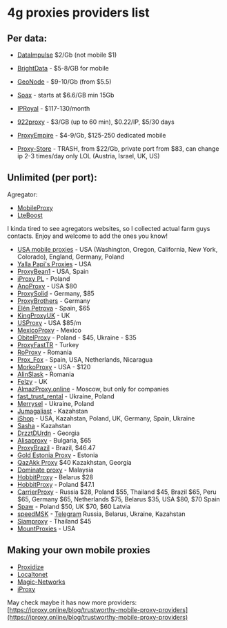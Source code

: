 # 4g proxies providers list

## Per data:
* [DataImpulse](https://dataimpulse.com/?aff=10601) $2/Gb (not mobile $1)
* [BrightData](https://get.brightdata.com/jdpda3d3pu8n) - $5-8/GB for mobile
* [GeoNode](https://geonode.com/plans/mobile-proxies) - $9-10/Gb (from $5.5)
* [Soax](https://soax.com?afmc=9e) - starts at $6.6/GB min 15Gb
* [IPRoyal](https://iproyal.com/?r=381340) - $117-130/month
* [922proxy](https://www.922proxy.com/index.html?inviter_code=eac554c7) - $3/GB (up to 60 min), $0.22/IP, $5/30 days
* [ProxyEmpire](https://proxyempire.io/?ref=ntayyzn) - $4-9/Gb, $125-250 dedicated mobile

* [Proxy-Store](https://proxy-store.com/?ref=160079) - TRASH, from $22/Gb, private port from $83, can change ip 2-3 times/day only LOL (Austria, Israel, UK, US)

## Unlimited (per port):

Agregator:
* [MobileProxy](https://mobileproxy.space/?p=183579)
* [LteBoost](https://lteboost.com/)

I kinda tired to see agregators websites, so I collected actual farm guys contacts. Enjoy and welcome to add the ones you know!

* [USA mobile proxies](https://t.me/mobproxyusa) - USA (Washington, Oregon, California, New York, Colorado), England, Germany, Poland
* [Yalla Papi's Proxies](https://t.me/Yallapapi) - USA
* [ProxyBean1](https://t.me/ProxyBean1) - USA, Spain
* [iProxy PL](https://t.me/iproxy_pl) - Poland
* [AnoProxy](https://www.anoproxy.online) - USA $80
* [ProxySolid](https://t.me/ProxySolid) - Germany, $85
* [ProxyBrothers](https://proxybrothers.com/german-mobile-proxy-with-real-devices-powered-by-iproxy-software/) - Germany
* [Elén Petrova](https://t.me/elenwowpetrova) - Spain, $65
* [KingProxyUK](https://t.me/KingProxyUK) - UK
* [USProxy](https://usproxy.club/) - USA $85/m
* [MexicoProxy](https://t.me/mexicoproxy) - Mexico
* [ObitelProxy](https://www.obitel-proxy.com/en/) - Poland - $45, Ukraine - $35
* [ProxyFastTR](https://t.me/ProxyFastTR) - Turkey
* [RoProxy](https://t.me/RoProxy4G) - Romania
* [Prox_Fox](https://t.me/Prox_Fox) - Spain, USA, Netherlands, Nicaragua
* [MorkoProxy](https://t.me/morko_proxy) - USA - $120
* [AlinSlask](https://t.me/AlinSlask) - Romania
* [Felzy](https://t.me/FelzyMods) - UK
* [AlmazProxy.online](https://t.me/Aptekapb) - Moscow, but only for companies
* [fast_trust_rental](https://t.me/fast_trust_rental) - Ukraine, Poland
* [Merrysel](https://t.me/merrysel) - Ukraine, Poland
* [Jumagaliast](https://t.me/jumagaliast) - Kazahstan
* [iShop](https://t.me/ishop_tg) - USA, Kazahstan, Poland, UK, Germany, Spain, Ukraine
* [Sasha](https://t.me/PacoEsscobar) - Kazahstan
* [DrzztDUrdn](https://t.me/DrzztDUrdn) - Georgia
* [Alisaproxy](https://alisaproxy.com️) - Bulgaria, $65
* [ProxyBrazil](https://www.proxybrazil.com) - Brazil, $46.47
* [Gold Estonia Proxy](https://t.me/xscamp33) - Estonia
* [QazAkk Proxy](https://t.me/soloarbitrazhnik) $40 Kazakhstan, Georgia
* [Dominate proxy](https://t.me/kirbythegreat) - Malaysia
* [HobbitProxy](https://mobile-proxy-belarus.com/) - Belarus $28
* [HobbitProxy](https://proxy-hobbit-poland.com/en) - Poland $47.1
* [CarrierProxy](https://carrierproxy.com/eng) - Russia $28, Poland $55, Thailand $45, Brazil $65, Peru $65, Germany $65, Netherlands $75, Belarus $35, USA $80, $70 Spain
* [Spaw](https://spaw.co/pricing) - Poland $50, UK $70, $60 Latvia
* [speedMSK](https://proxy_speedmsk.rents.ac/) - [Telegram](https://t.me/proxy_speedMSK_canal) Russia, Belarus, Ukraine, Kazahstan
* [Siamproxy](https://siamproxy.com/) - Thailand $45
* [MountProxies](https://mountproxies.com/) - USA

## Making your own mobile proxies
* [Proxidize](https://github.com/proxidize/proxidize-android/tree/main)
* [Localtonet](https://localtonet.com/)
* [Magic-Networks](https://magic-networks.com/)
* [iProxy](https://iproxy.online/)

May check maybe it has now more providers: [https://iproxy.online/blog/trustworthy-mobile-proxy-providers](https://iproxy.online/blog/trustworthy-mobile-proxy-providers)
